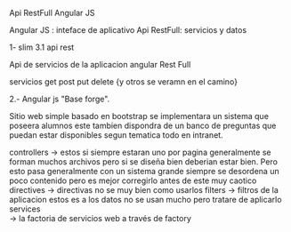 Api RestFull Angular JS



Angular JS  : inteface de aplicativo
Api RestFull: servicios y datos 





1-  slim 3.1 api rest 

Api de servicios de la aplicacion angular 
Rest Full 

servicios 
get post put delete 
{y otros se veramn en el camino}




2.- Angular js "Base forge".

Sitio web simple basado en bootstrap se implementara un sistema que poseera alumnos este tambien dispondra de un banco de preguntas que puedan estar disponibles segun tematica todo en intranet.


controllers
          ->  estos si siempre estaran uno por pagina generalmente se forman muchos archivos pero si 
              se diseña bien deberian estar bien. Pero esto pasa generalmente con un sistema grande 
              siempre se desordena un poco contenido pero es mejor corregirlo antes de este muy caotico
directives
          -> directivas no se muy bien como usarlos
filters
          -> filtros de la aplicacion estos es a los datos no se usan mucho pero tratare de aplicarlo
services  
          -> la factoria de servicios web a través de factory











